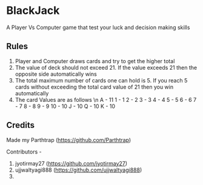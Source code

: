 # BlackJack

A Player Vs Computer game that test your luck and decision making skills

## Rules

1) Player and Computer draws cards and try to get the higher total
2) The value of deck should not exceed 21. If the value exceeds 21 then the opposite side automatically wins
3) The total maximum number of cards one can hold is 5. If you reach 5 cards without exceeding the total card value of 21 then you win automatically
4) The card Values are as follows \n
        A  - 11
        1  - 1
        2  - 2
        3  - 3
        4  - 4
        5  - 5
        6  - 6
        7  - 7
        8  - 8
        9  - 9
        10 - 10
        J  - 10
        Q  - 10
        K  - 10

## Credits

Made my Parthtrap (https://github.com/Parthtrap)

Contributors -
1) jyotirmay27 (https://github.com/jyotirmay27)
2) ujjwaltyagi888 (https://github.com/ujjwaltyagi888)
3) 

